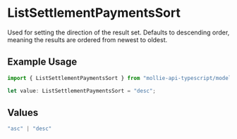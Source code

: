 # ListSettlementPaymentsSort

Used for setting the direction of the result set. Defaults to descending order, meaning the results are ordered from
newest to oldest.

## Example Usage

```typescript
import { ListSettlementPaymentsSort } from "mollie-api-typescript/models/operations";

let value: ListSettlementPaymentsSort = "desc";
```

## Values

```typescript
"asc" | "desc"
```